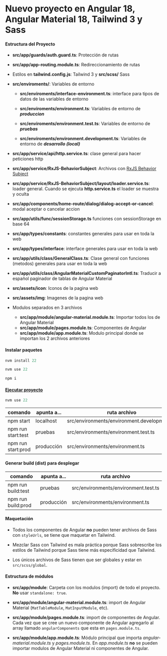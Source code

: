 # Nuevo proyecto en Angular 18, Angular Material 18, Tailwind 3 y Sass

#### Estructura del Proyecto

* **src/app/guards/auth.guard.ts**: Protección de rutas

* **src/app/app-routing.module.ts**: Redireccionamiento de rutas

* Estilos en **tailwind.config.js**: Tailwind 3 y **src/scss/** Sass

* **src/enviroments/**: Variables de entorno

  * **src/enviroments/interface-environment.ts**: interface para tipos de datos de las variables de entorno

  * **src/enviroments/environment.ts**: Variables de entorno de ***produccion***

  * **src/enviroments/environment.test.ts**: Variables de entorno de ***pruebas***

  * **src/enviroments/environment.development.ts**: Variables de entorno de ***desarrollo (local)***

* **src/app/service/api/http.service.ts**: clase general para hacer peticiones http

* **src/app/service/RxJS-BehaviorSubject**: Archivos con [RxJS Behavior Subject](https://www.learnrxjs.io/learn-rxjs/subjects/behaviorsubject) 

* **src/app/service/RxJS-BehaviorSubject/layout/loader.service.ts**: loader general. Cuando se ejecuta **http.service.ts** el loader se muestra y oculta

* **src/app/components/home-route/dialog/dialog-accept-or-cancel**: modal aceptar o cancelar accion

* **src/app/utils/func/sessionStorage.ts** funciones con sessionStorage en base 64

* **src/app/types/constants**: constantes generales para usar en toda la web

* **src/app/types/interface**: interface generales para usar en toda la web

* **src/app/utils/class/GeneralClass.ts**: Clase general con funciones (metodos) generales para usar en toda la web

* **src/app/utils/class/AngularMaterialCustomPaginatorIntl.ts**: Traducir a español paginador de tablas de Angular Material

* **src/assets/icon**: Iconos de la pagina web

* **src/assets/img**: Imagenes de la pagina web

* Modulos separados en 3 archivos

  * **src/app/module/angular-material.module.ts**: Importar todos los de Angular Material
  * **src/app/module/pages.module.ts**: Componentes de Angular
  * **src/app/module/app.module.ts**: Modulo principal donde se importan los 2 archivos anteriores

#### Instalar paquetes

```javascript
nvm install 22
```

```javascript
nvm use 22
```

```javascript
npm i
```

#### [Ejecutar proyecto](https://youtu.be/xBMEvd7PyEY?si=4KH0nBKGi1dz0rW1)

```javascript
nvm use 22
```

comando | apunta a... | ruta archivo
------------ | ------------- | -------------
npm start | localhost | src/environments/environment.development.ts
npm run start:test | pruebas | src/environments/environment.test.ts
npm run start:prod | producción | src/environments/environment.ts

#### Generar build (dist) para desplegar

comando | apunta a... | ruta archivo
------------ | ------------- | -------------
npm run build:test | pruebas | src/environments/environment.test.ts
npm run build:prod | producción | src/environments/environment.ts

#### Maquetación
* Todos los componentes de Angular **no** pueden tener archivos de Sass con ```styleUrls```, se tiene que maquetar en Tailwind.

* Mezclar Sass con Tailwind es mala práctica porque Sass sobrescribe los estilos de Tailwind porque Sass tiene más especificidad que Tailwind.

* Los únicos archivos de Sass tienen que ser globales y estar en ```src/scss/global```.

#### Estructura de módulos
* **src/app/module**: Carpeta con los modulos (import) de todo el proyecto. **No** usar ```standalone: true```.

* **src/app/module/angular-material.module.ts**: import de Angular Material (```MatTableModule```, ```MatInputModule```, etc).

* **src/app/module/pages.module.ts**: import de componentes de Angular. Cada vez que se cree un nuevo componente de Angular agregarlo al array llamado ```angularComponents``` que esta en ```pages.module.ts```.

* **src/app/module/app.module.ts**: Módulo principal que importa *angular-material.module.ts* y *pages.module.ts*. En *app.module.ts* **no** se pueden importar modulos de Angular Material ni componentes de Angular.
